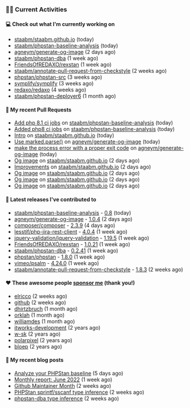 ### 👨‍💻 Current Activities


#### 💻 Check out what I'm currently working on

- [staabm/staabm.github.io](https://github.com/staabm/staabm.github.io) (today)
- [staabm/phpstan-baseline-analysis](https://github.com/staabm/phpstan-baseline-analysis) (today)
- [agneym/generate-og-image](https://github.com/agneym/generate-og-image) (2 days ago)
- [staabm/phpstan-dba](https://github.com/staabm/phpstan-dba) (1 week ago)
- [FriendsOfREDAXO/rexstan](https://github.com/FriendsOfREDAXO/rexstan) (1 week ago)
- [staabm/annotate-pull-request-from-checkstyle](https://github.com/staabm/annotate-pull-request-from-checkstyle) (2 weeks ago)
- [phpstan/phpstan-src](https://github.com/phpstan/phpstan-src) (3 weeks ago)
- [symplify/symplify](https://github.com/symplify/symplify) (3 weeks ago)
- [redaxo/redaxo](https://github.com/redaxo/redaxo) (4 weeks ago)
- [staabm/phpstan-deployer6](https://github.com/staabm/phpstan-deployer6) (1 month ago)


#### 🔨 My recent Pull Requests

- [Add php 8.1 ci jobs](https://github.com/staabm/phpstan-baseline-analysis/pull/56) on [staabm/phpstan-baseline-analysis](https://github.com/staabm/phpstan-baseline-analysis) (today)
- [Added php8 ci jobs](https://github.com/staabm/phpstan-baseline-analysis/pull/55) on [staabm/phpstan-baseline-analysis](https://github.com/staabm/phpstan-baseline-analysis) (today)
- [Intro](https://github.com/staabm/staabm.github.io/pull/26) on [staabm/staabm.github.io](https://github.com/staabm/staabm.github.io) (today)
- [Use marked.parse()](https://github.com/agneym/generate-og-image/pull/37) on [agneym/generate-og-image](https://github.com/agneym/generate-og-image) (today)
- [make the process error with a proper exit code](https://github.com/agneym/generate-og-image/pull/36) on [agneym/generate-og-image](https://github.com/agneym/generate-og-image) (today)
- [Og image](https://github.com/staabm/staabm.github.io/pull/25) on [staabm/staabm.github.io](https://github.com/staabm/staabm.github.io) (2 days ago)
- [Improvements](https://github.com/staabm/staabm.github.io/pull/24) on [staabm/staabm.github.io](https://github.com/staabm/staabm.github.io) (2 days ago)
- [Og image](https://github.com/staabm/staabm.github.io/pull/21) on [staabm/staabm.github.io](https://github.com/staabm/staabm.github.io) (2 days ago)
- [Og image](https://github.com/staabm/staabm.github.io/pull/20) on [staabm/staabm.github.io](https://github.com/staabm/staabm.github.io) (2 days ago)
- [Og image](https://github.com/staabm/staabm.github.io/pull/19) on [staabm/staabm.github.io](https://github.com/staabm/staabm.github.io) (2 days ago)


#### 🔭 Latest releases I've contributed to

- [staabm/phpstan-baseline-analysis](https://github.com/staabm/phpstan-baseline-analysis) - [0.8](https://github.com/staabm/phpstan-baseline-analysis/releases/tag/0.8) (today)
- [agneym/generate-og-image](https://github.com/agneym/generate-og-image) - [1.0.4](https://github.com/agneym/generate-og-image/releases/tag/1.0.4) (2 days ago)
- [composer/composer](https://github.com/composer/composer) - [2.3.9](https://github.com/composer/composer/releases/tag/2.3.9) (4 days ago)
- [lesstif/php-jira-rest-client](https://github.com/lesstif/php-jira-rest-client) - [4.0.4](https://github.com/lesstif/php-jira-rest-client/releases/tag/4.0.4) (1 week ago)
- [jquery-validation/jquery-validation](https://github.com/jquery-validation/jquery-validation) - [1.19.5](https://github.com/jquery-validation/jquery-validation/releases/tag/1.19.5) (1 week ago)
- [FriendsOfREDAXO/rexstan](https://github.com/FriendsOfREDAXO/rexstan) - [1.0.21](https://github.com/FriendsOfREDAXO/rexstan/releases/tag/1.0.21) (1 week ago)
- [staabm/phpstan-dba](https://github.com/staabm/phpstan-dba) - [0.2.41](https://github.com/staabm/phpstan-dba/releases/tag/0.2.41) (1 week ago)
- [phpstan/phpstan](https://github.com/phpstan/phpstan) - [1.8.0](https://github.com/phpstan/phpstan/releases/tag/1.8.0) (1 week ago)
- [vimeo/psalm](https://github.com/vimeo/psalm) - [4.24.0](https://github.com/vimeo/psalm/releases/tag/4.24.0) (1 week ago)
- [staabm/annotate-pull-request-from-checkstyle](https://github.com/staabm/annotate-pull-request-from-checkstyle) - [1.8.3](https://github.com/staabm/annotate-pull-request-from-checkstyle/releases/tag/1.8.3) (2 weeks ago)


#### ❤️ These awesome people [sponsor me](https://github.com/sponsors/staabm) (thank you!)

- [elricco](https://github.com/elricco) (2 weeks ago)
- [github](https://github.com/github) (2 weeks ago)
- [dhirtzbruch](https://github.com/dhirtzbruch) (1 month ago)
- [orklah](https://github.com/orklah) (1 month ago)
- [williamdes](https://github.com/williamdes) (1 month ago)
- [itworks-development](https://github.com/itworks-development) (2 years ago)
- [w-sk](https://github.com/w-sk) (2 years ago)
- [polarpixel](https://github.com/polarpixel) (2 years ago)
- [bloep](https://github.com/bloep) (2 years ago)

#### 📜 My recent blog posts

- [Analyze your PHPStan baseline](https://staabm.github.io/2022/07/04/phpstan-baseline-analysis.html) (5 days ago)
- [Monthly report: June 2022](https://staabm.github.io/2022/06/30/monthly-report-june.html) (1 week ago)
- [Github Maintainer Month](https://staabm.github.io/2022/06/24/github-maintainer-month.html) (2 weeks ago)
- [PHPStan sprintf/sscanf type inference](https://staabm.github.io/2022/06/23/phpstan-sprintf-sscanf-inference.html) (2 weeks ago)
- [phpstan-dba type inference](https://staabm.github.io/2022/06/19/phpstan-dba-type-inference.html) (2 weeks ago)
